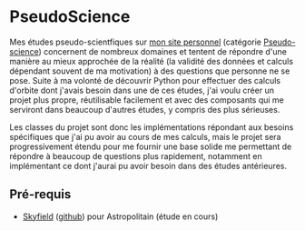 # PseudoScience

Mes études pseudo-scientfiques sur [mon site personnel](http://brainshit.fr) (catégorie [Pseudo-science]()) concernent de nombreux domaines et tentent de répondre d'une manière au mieux approchée de la réalité (la validité des données et calculs dépendant souvent de ma motivation) à des questions que personne ne se pose. Suite à ma volonté de découvrir Python pour effectuer des calculs d'orbite dont j'avais besoin dans une de ces études, j'ai voulu créer un projet plus propre, réutilisable facilement et avec des composants qui me serviront dans beaucoup d'autres études, y compris des plus sérieuses.

Les classes du projet sont donc les implémentations répondant aux besoins spécifiques que j'ai pu avoir au cours de mes calculs, mais le projet sera progressivement étendu pour me fournir une base solide me permettant de répondre à beaucoup de questions plus rapidement, notamment en implémentant ce dont j'aurai pu avoir besoin dans des études antérieures.

## Pré-requis

* [Skyfield](http://rhodesmill.org/skyfield/) ([github](https://github.com/brandon-rhodes/python-skyfield/)) pour Astropolitain (étude en cours)
